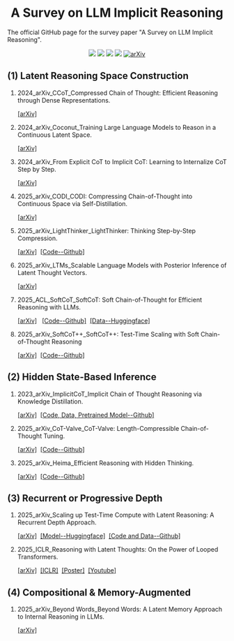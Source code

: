 <div align="center">
    <h1><b>A Survey on LLM Implicit Reasoning</b></h1>
</div>

The official GitHub page for the survey paper "A Survey on LLM Implicit Reasoning".


<div align="center">

![](https://img.shields.io/github/stars/jindongli-Ai/LLM-Implicit-Reasoning-Survey?color=yellow&cacheSeconds=60)
![](https://img.shields.io/github/forks/jindongli-Ai/LLM-Implicit-Reasoning-Survey?color=lightblue)
![](https://img.shields.io/github/last-commit/jindongli-Ai/LLM-Implicit-Reasoning-Survey?color=green)
![](https://img.shields.io/badge/PRs-Welcome-blue)
<a href="https://arxiv.org/" target="_blank"><img src="https://img.shields.io/badge/arXiv-xxxx.xxxxx-009688.svg" alt="arXiv"></a>

</div>





## (1) Latent Reasoning Space Construction

1. 2024_arXiv_CCoT_Compressed Chain of Thought: Efficient Reasoning through Dense Representations.

   [[arXiv]](https://arxiv.org/abs/2412.13171)
   
2. 2024_arXiv_Coconut_Training Large Language Models to Reason in a Continuous Latent Space.

   [[arXiv]](https://arxiv.org/abs/2412.06769)
   
3. 2024_arXiv_From Explicit CoT to Implicit CoT: Learning to Internalize CoT Step by Step.

   [[arXiv]](https://arxiv.org/abs/2405.14838)
   
4. 2025_arXiv_CODI_CODI: Compressing Chain-of-Thought into Continuous Space via Self-Distillation.

   [[arXiv]](https://arxiv.org/abs/2502.21074)
   
5. 2025_arXiv_LightThinker_LightThinker: Thinking Step-by-Step Compression.

   [[arXiv]](https://arxiv.org/abs/2502.15589)&nbsp;
   [[Code--Github]](https://github.com/zjunlp/LightThinker)
    
6. 2025_arXiv_LTMs_Scalable Language Models with Posterior Inference of Latent Thought Vectors.

   [[arXiv]](https://arxiv.org/abs/2502.01567)

7. 2025_ACL_SoftCoT_SoftCoT: Soft Chain-of-Thought for Efficient Reasoning with LLMs.
    
   [[arXiv]](https://arxiv.org/abs/2502.12134) &nbsp;
   [[Code--Github]](https://github.com/xuyige/SoftCoT)&nbsp;
   [[Data--Huggingface]](https://huggingface.co/datasets/xuyige/ASDiv-Aug)

8. 2025_arXiv_SoftCoT++_SoftCoT++: Test-Time Scaling with Soft Chain-of-Thought Reasoning

   [[arXiv]](https://arxiv.org/abs/2505.11484)&nbsp;
   [[Code--Github]](https://github.com/xuyige/SoftCoT)



## (2) Hidden State-Based Inference

1. 2023_arXiv_ImplicitCoT_Implicit Chain of Thought Reasoning via Knowledge Distillation.

   [[arXiv]](https://arxiv.org/abs/2311.01460)&nbsp;
   [[Code, Data, Pretrained Model--Github]](https://github.com/da03/implicit_chain_of_thought/)
   
2. 2025_arXiv_CoT-Valve_CoT-Valve: Length-Compressible Chain-of-Thought Tuning.

   [[arXiv]](https://arxiv.org/abs/2502.09601)&nbsp;
   [[Code--Github]](https://github.com/horseee/CoT-Valve)
   
3. 2025_arXiv_Heima_Efficient Reasoning with Hidden Thinking.

   [[arXiv]](https://arxiv.org/abs/2501.19201)&nbsp;
   [[Code--Github]](https://github.com/shawnricecake/Heima)
 



## (3) Recurrent or Progressive Depth

1. 2025_arXiv_Scaling up Test-Time Compute with Latent Reasoning: A Recurrent Depth Approach.
   
   [[arXiv]](https://arxiv.org/abs/2502.05171)&nbsp;
   [[Model--Huggingface]](https://huggingface.co/tomg-group-umd/huginn-0125)&nbsp;
   [[Code and Data--Github]](https://github.com/seal-rg/recurrent-pretraining)
   
2. 2025_ICLR_Reasoning with Latent Thoughts: On the Power of Looped Transformers.
   
   [[arXiv]](https://arxiv.org/abs/2502.17416)&nbsp;
   [[ICLR]](https://iclr.cc/virtual/2025/poster/28971)&nbsp;
   [[Poster]](https://iclr.cc/media/iclr-2025/Slides/28971.pdf)&nbsp;
   [[Youtube]](https://www.youtube.com/watch?v=S22Bs07HD0k)



## (4) Compositional & Memory-Augmented

1. 2025_arXiv_Beyond Words_Beyond Words: A Latent Memory Approach to Internal Reasoning in LLMs.

   [[arXiv]](https://arxiv.org/abs/2502.21030)


